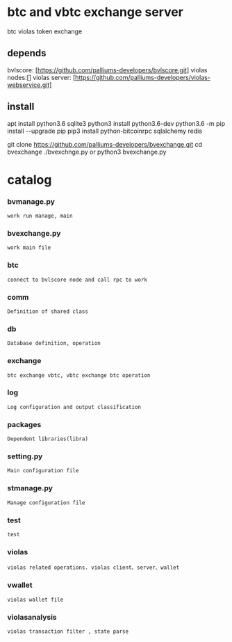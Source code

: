 # btc and vbtc exchange server 
btc violas token exchange

## depends
bvlscore: [https://github.com/palliums-developers/bvlscore.git]
violas nodes:[]
violas server: [https://github.com/palliums-developers/violas-webservice.git]

## install
apt install python3.6 sqlite3
python3 install python3.6-dev
python3.6 -m pip install --upgrade pip
pip3 install python-bitcoinrpc sqlalchemy redis

git clone https://github.com/palliums-developers/bvexchange.git
cd bvexchange
./bvexchnge.py  or python3 bvexchange.py

# catalog
### bvmanage.py
    work run manage, main

### bvexchange.py
    work main file

### btc
    connect to bvlscore node and call rpc to work

### comm
    Definition of shared class

### db
    Database definition, operation

### exchange
    btc exchange vbtc, vbtc exchange btc operation

### log
    Log configuration and output classification

### packages
    Dependent libraries(libra)

### setting.py
    Main configuration file

### stmanage.py
    Manage configuration file

### test
    test 

### violas
    violas related operations. violas client、server、wallet

### vwallet
    violas wallet file

### violasanalysis
    violas transaction filter , state parse
